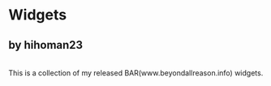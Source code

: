 # Widgets
<h2>by hihoman23</h2>
<br>
This is a collection of my released BAR(www.beyondallreason.info) widgets.
